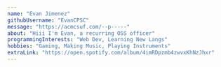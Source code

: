 ```yaml
---
name: "Evan Jimenez"
githubUsername: "EvanCPSC"
message: "https://acmcsuf.com/--p-----"
about: "Hiii I'm Evan, a recurring OSS officer"
programmingInterests: "Web Dev, Learning New Langs"
hobbies: "Gaming, Making Music, Playing Instruments"
extraLink: "https://open.spotify.com/album/4imRDpzmb4zwvxKhNzJhxr"
---
```

